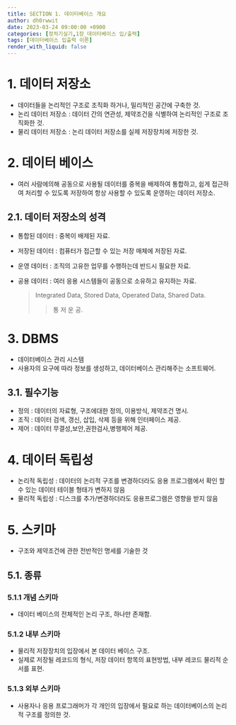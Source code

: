 ```yaml
---
title: SECTION 1. 데이터베이스 개요
author: dh0rwwit
date: 2023-03-24 09:00:00 +0900
categories: [정처기실기,1장_데이터베이스 입/출력]
tags: [데이터베이스 입출력 이론]
render_with_liquid: false
---
```


# 1. 데이터 저장소 
- 데이터들을 논리적인 구조로 조직화 하거나, 밀리적인 공간에 구축한 것. <br>
- 논리 데이터 저장소 : 데이터 간의 연관성, 제약조건을 식별하여 논리적인 구조로 조직화한 것. <br>
- 물리 데이터 저장소 : 논리 데이터 저장소를 실제 저장장치에 저장한 것. <br>

# 2. 데이터 베이스 
- 여러 사람에의해 공동으로 사용될 데이터를 중복을 배제하여 통합하고, 쉽게 접근하여 처리할 수 있도록 저장하여 항상 사용할 수 있도록 운영하는 데이터 저장소. <br>

## 2.1. 데이터 저장소의 성격   
- 통합된 데이터 : 중복이 배제된 자료. <br>
- 저장된 데이터 : 컴퓨터가 접근할 수 있는 저장 매체에 저장된 자료. <br>
- 운영 데이터 : 조직의 고유한 업무를 수행하는데 반드시 필요한 자료. <br>
- 공용 데이터 : 여러 응용 시스템들이 공동으로 소유하고 유지하는 자료. <br>

    > Integrated Data, Stored Data, Operated Data, Shared Data. <br>
    >   > 통 저 운 공. <br>

# 3. DBMS 
- 데이터베이스 관리 시스템 <br>
- 사용자의 요구에 따라 정보를 생성하고, 데이터베이스 관리해주는 소프트웨어. <br>

## 3.1. 필수기능 
- 정의 : 데이터의 자료형, 구조에대한 정의, 이용방식, 제약조건 명시. 
- 조직 : 데이터 검색, 갱신, 삽입, 삭제 등을 위해 인터페이스 제공. 
- 제어 : 데이터 무결성,보안,권한검사,병행제어 제공. <br>

# 4. 데이터 독립성 
- 논리적 독립성 : 데이터의 논리적 구조를 변경하더라도 응용 프로그램에서 확인 할 수 있는 데이터 테이블 형태가 변하지 않음 <br>
- 물리적 독립성 : 디스크를 추가/변경하더라도 응용프로그램은 영향을 받지 않음 <br>

# 5. 스키마  
- 구조와 제약조건에 관한 전반적인 명세를 기술한 것

## 5.1. 종류 

### 5.1.1 개념 스키마 
- 데이터 베이스의 전체적인 논리 구조, 하나만 존재함.

### 5.1.2 내부 스키마 
- 물리적 저장장치의 입장에서 본 데이터 베이스 구조. 
- 실제로 저장될 레코드의 형식, 저장 데이터 항목의 표현방법, 내부 레코드 물리적 순서를 표현.

### 5.1.3 외부 스키마 
- 사용자나 응용 프로그래머가 각 개인의 입장에서 필요로 하는 데이터베이스의 논리적 구조를 정의한 것. 




